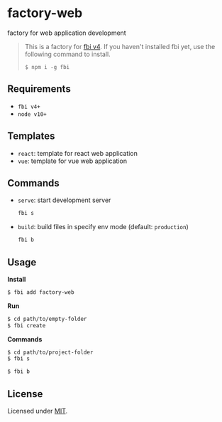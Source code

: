 # factory-web
factory for web application development

> This is a factory for [fbi v4](https://github.com/fbi-js/fbi). If you haven't installed fbi yet, use the following command to install.
>
> `$ npm i -g fbi`


## Requirements

- `fbi v4+`
- `node v10+`

## Templates

- `react`: template for react web application
- `vue`: template for vue web application

## Commands

- `serve`: start development server

  ```bash
  fbi s
  ```

- `build`: build files in specify env mode (default: `production`)

  ```bash
  fbi b
  ```

## Usage

**Install**

```bash
$ fbi add factory-web
```

**Run**

```bash
$ cd path/to/empty-folder
$ fbi create
```

**Commands**

```bash
$ cd path/to/project-folder
$ fbi s

$ fbi b
```

## License

Licensed under [MIT](https://opensource.org/licenses/MIT).

